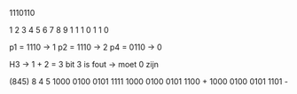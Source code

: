 1110110

1  2  3  4  5  6  7  8  9
1  1  1  0  1  1  0

p1 = 1110  -> 1
p2 = 1110  -> 2
p4 = 0110  -> 0

H3  -> 1 + 2 = 3
bit 3 is fout -> moet 0 zijn


(845)
   8	4	 5
 1000 0100 0101 1111
 1000 0100 0101 1100  +
 1000 0100 0101 1101  -